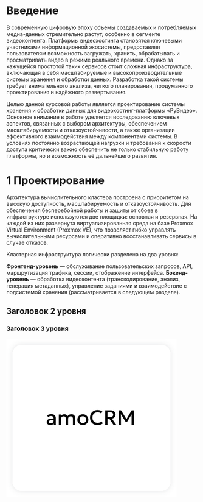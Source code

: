 # Введение

В современную цифровую эпоху объемы создаваемых и потребляемых медиа-данных стремительно растут, особенно в сегменте видеоконтента. Платформы видеохостинга становятся ключевыми участниками информационной экосистемы, предоставляя пользователям возможность загружать, хранить, обрабатывать и просматривать видео в режиме реального времени. Однако за кажущейся простотой таких сервисов стоит сложная инфраструктура, включающая в себя масштабируемые и высокопроизводительные системы хранения и обработки данных. Разработка такой системы требует внимательного анализа, четкого планирования, продуманного проектирования и надёжного развертывания.

Целью данной курсовой работы является проектирование системы хранения и обработки данных для видеохостинг-платформы «РуВидео». Основное внимание в работе уделяется исследованию ключевых аспектов, связанных с выбором архитектуры, обеспечением масштабируемости и отказоустойчивости, а также организации эффективного взаимодействия между компонентами системы. В условиях постоянно возрастающей нагрузки и требований к скорости доступа критически важно обеспечить не только стабильную работу платформы, но и возможность её дальнейшего развития.

# 1 Проектирование

Архитектура вычислительного кластера построена с приоритетом на высокую доступность, масштабируемость и отказоустойчивость. Для обеспечения бесперебойной работы и защиты от сбоев в инфраструктуре используются две площадки: основная и резервная. На каждой из них развернута виртуализированная среда на базе Proxmox Virtual Environment (Proxmox VE), что позволяет гибко управлять вычислительными ресурсами и оперативно восстанавливать сервисы в случае отказов.

Кластерная инфраструктура логически разделена на два уровня:

**Фронтенд-уровень** — обслуживание пользовательских запросов, API, маршрутизация трафика, сессии, отображение 
интерфейса.
**Бэкенд-уровень** — обработка видеоконтента (транскодирование, анализ, генерация метаданных), управление заданиями и 
взаимодействие с подсистемой хранения (рассматривается в следующем разделе).

## Заголовок 2 уровня

### Заголовок 3 уровня

![Рис. 1 — AmoCRM](./amocrm.svg)
